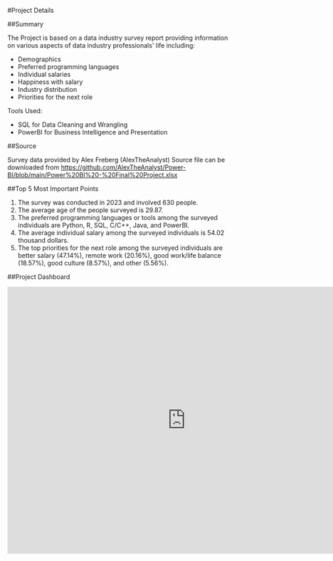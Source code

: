 #Project Details

##Summary

The Project is based on a data industry survey report providing information on various aspects of data industry professionals' life including: 
* Demographics 
* Preferred programming languages 
* Individual salaries 
* Happiness with salary
* Industry distribution 
* Priorities for the next role

Tools Used:
* SQL for Data Cleaning and Wrangling
* PowerBI for Business Intelligence and Presentation


##Source

Survey data provided by Alex Freberg (AlexTheAnalyst)
Source file can be downloaded from https://github.com/AlexTheAnalyst/Power-BI/blob/main/Power%20BI%20-%20Final%20Project.xlsx


##Top 5 Most Important Points

1. The survey was conducted in 2023 and involved 630 people. ​
2. The average age of the people surveyed is 29.87. ​
3. The preferred programming languages or tools among the surveyed individuals are Python, R, SQL, C/C++, Java, and PowerBI. ​
4. The average individual salary among the surveyed individuals is 54.02 thousand dollars. ​
5. The top priorities for the next role among the surveyed individuals are better salary (47.14%), remote work (20.16%), good work/life balance (18.57%), good culture (8.57%), and other (5.56%). ​

##Project Dashboard
<iframe title="Data Industry Survey" width="800" height="600" src="https://app.powerbi.com/view?r=eyJrIjoiOWJiMjU2MTEtNmUyYy00ZWFlLTk4ZmMtY2JmMDEzNzM1MWY0IiwidCI6IjliNGE1Yjc1LTE5N2ItNGNkMS1hNTQwLTg5YWRjMTQxYWYxMCJ9" frameborder="0" allowFullScreen="true"></iframe>
